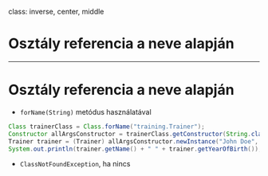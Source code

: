 class: inverse, center, middle

# Osztály referencia a neve alapján

---

# Osztály referencia a neve alapján

* `forName(String)` metódus használatával

```java
Class trainerClass = Class.forName("training.Trainer");
Constructor allArgsConstructor = trainerClass.getConstructor(String.class, int.class);
Trainer trainer = (Trainer) allArgsConstructor.newInstance("John Doe", 1970);
System.out.println(trainer.getName() + " " + trainer.getYearOfBirth());
```

* `ClassNotFoundException`, ha nincs